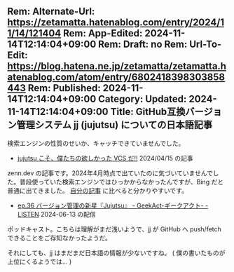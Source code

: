 Rem: Alternate-Url: https://zetamatta.hatenablog.com/entry/2024/11/14/121404
Rem: App-Edited: 2024-11-14T12:14:04+09:00
Rem: Draft: no
Rem: Url-To-Edit: https://blog.hatena.ne.jp/zetamatta/zetamatta.hatenablog.com/atom/entry/6802418398303858443
Rem: Published: 2024-11-14T12:14:04+09:00
Category:
Updated: 2024-11-14T12:14:04+09:00
Title: GitHub互換バージョン管理システム jj (jujutsu) についての日本語記事
---
検索エンジンの性質のせいか、キャッチできていませんでした。

+ [jujutsu こそ、僕たちの欲しかった VCS だ!!](https://zenn.dev/tommy109/articles/d63b46f398379c) 2024/04/15 の記事

zenn.dev の記事です。2024年4月時点で出ていたのに気づいていませんでした。普段使っていた検索エンジンではひっかからなかったんですが、Bing だと普通に出てきました。
[自分の記事](https://zenn.dev/zetamatta/books/c1e309aea68960) に比べると分かりやすいです。

+ [ep.36 バージョン管理の新星『Jujutsu』 - GeekAct-ギークアクト- - LISTEN](https://listen.style/p/geekact/bd4zcbwr) 2024-06-13 の配信

ポッドキャスト。こちらは理解がまだ浅いようで、jj が GitHub へ push/fetch できることをご存知なかったようだ。

それにしても、jj はまだまだ日本語の情報が少ないですね。
( 僕の書いたものが上位にくるようでは… )
